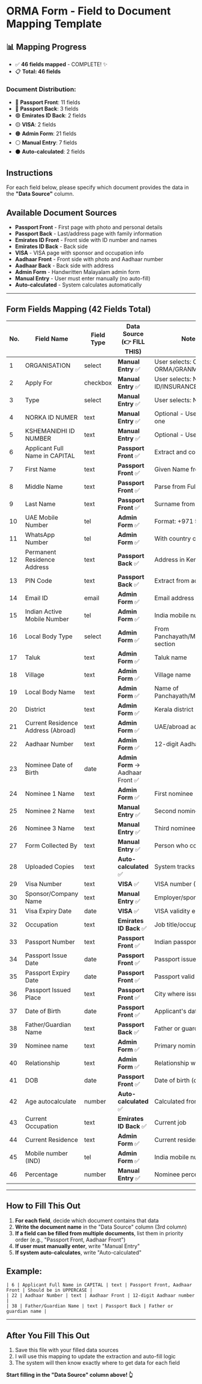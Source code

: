 # ORMA Form - Field to Document Mapping Template

## 📊 Mapping Progress
- ✅ **46 fields mapped** - COMPLETE! ✨
- 📋 **Total: 46 fields**

### Document Distribution:
- 🔵 **Passport Front**: 11 fields
- 🔵 **Passport Back**: 3 fields
- 🟢 **Emirates ID Back**: 2 fields
- 🟡 **VISA**: 2 fields
- 🟠 **Admin Form**: 21 fields
- ⚪ **Manual Entry**: 7 fields
- ⚫ **Auto-calculated**: 2 fields

## Instructions
For each field below, please specify which document provides the data in the **"Data Source"** column.

## Available Document Sources
- **Passport Front** - First page with photo and personal details
- **Passport Back** - Last/address page with family information
- **Emirates ID Front** - Front side with ID number and names
- **Emirates ID Back** - Back side
- **VISA** - VISA page with sponsor and occupation info
- **Aadhaar Front** - Front side with photo and Aadhaar number
- **Aadhaar Back** - Back side with address
- **Admin Form** - Handwritten Malayalam admin form
- **Manual Entry** - User must enter manually (no auto-fill)
- **Auto-calculated** - System calculates automatically

---

## Form Fields Mapping (42 Fields Total)

| No. | Field Name | Field Type | **Data Source** (👉 FILL THIS) | Notes/Comments |
|-----|------------|------------|-------------------------------|----------------|
| 1 | ORGANISATION | select | **Manual Entry** ✅ | User selects: ORMA/NON ORMA/GRANMA/etc. |
| 2 | Apply For | checkbox | **Manual Entry** ✅ | User selects: NORKA ID/INSURANCE/KSHEMANIDHI |
| 3 | Type | select | **Manual Entry** ✅ | User selects: NEW or RENEWAL |
| 4 | NORKA ID NUMER | text | **Manual Entry** ✅ | Optional - User enters if they have one |
| 5 | KSHEMANIDHI ID NUMBER | text | **Manual Entry** ✅ | Optional - User enters if applicable |
| 6 | Applicant Full Name in CAPITAL | text | **Passport Front** ✅ | Extract and convert to UPPERCASE |
| 7 | First Name | text | **Passport Front** ✅ | Given Name from passport |
| 8 | Middle Name | text | **Passport Front** ✅ | Parse from Full Name |
| 9 | Last Name | text | **Passport Front** ✅ | Surname from passport / Full Name |
| 10 | UAE Mobile Number | tel | **Admin Form** ✅ | Format: +971 5XXXXXXXX |
| 11 | WhatsApp Number | tel | **Admin Form** ✅ | With country code |
| 12 | Permanent Residence Address | text | **Passport Back** ✅ | Address in Kerala/India |
| 13 | PIN Code | text | **Passport Back** ✅ | Extract from address |
| 14 | Email ID | email | **Admin Form** ✅ | Email address |
| 15 | Indian Active Mobile Number | tel | **Admin Form** ✅ | India mobile number |
| 16 | Local Body Type | select | **Admin Form** ✅ | From Panchayath/Municipality/Corporation section |
| 17 | Taluk | text | **Admin Form** ✅ | Taluk name |
| 18 | Village | text | **Admin Form** ✅ | Village name |
| 19 | Local Body Name | text | **Admin Form** ✅ | Name of Panchayath/Municipality/Corporation |
| 20 | District | text | **Admin Form** ✅ | Kerala district |
| 21 | Current Residence Address (Abroad) | text | **Admin Form** ✅ | UAE/abroad address |
| 22 | Aadhaar Number | text | **Admin Form** ✅ | 12-digit Aadhaar number | Nominee's DOB (fallback to Aadhaar) |
| 23 | Nominee Date of Birth | date | **Admin Form** → Aadhaar Front ✅ | 
| 24 | Nominee 1 Name | text | **Admin Form** ✅ | First nominee |
| 25 | Nominee 2 Name | text | **Manual Entry** ✅ | Second nominee (user enters) |
| 26 | Nominee 3 Name | text | **Manual Entry** ✅ | Third nominee (user enters) |
| 27 | Form Collected By | text | **Manual Entry** ✅ | Person who collected form |
| 28 | Uploaded Copies | text | **Auto-calculated** ✅ | System tracks document names |
| 29 | Visa Number | text | **VISA** ✅ | VISA number (UID) |
| 30 | Sponsor/Company Name | text | **Manual Entry** ✅ | Employer/sponsor name |
| 31 | Visa Expiry Date | date | **VISA** ✅ | VISA validity end date |
| 32 | Occupation | text | **Emirates ID Back** ✅ | Job title/occupation |
| 33 | Passport Number | text | **Passport Front** ✅ | Indian passport number |
| 34 | Passport Issue Date | date | **Passport Front** ✅ | Passport issued on |
| 35 | Passport Expiry Date | date | **Passport Front** ✅ | Passport valid until |
| 36 | Passport Issued Place | text | **Passport Front** ✅ | City where issued |
| 37 | Date of Birth | date | **Passport Front** ✅ | Applicant's date of birth |
| 38 | Father/Guardian Name | text | **Passport Back** ✅ | Father or guardian name |
| 39 | Nominee name | text | **Admin Form** ✅ | Primary nominee name |
| 40 | Relationship | text | **Admin Form** ✅ | Relationship with nominee |
| 41 | DOB | date | **Passport Front** ✅ | Date of birth (duplicate field) |
| 42 | Age autocalculate | number | **Auto-calculated** ✅ | Calculated from DOB automatically |
| 43 | Current Occupation | text | **Emirates ID Back** ✅ | Current job |
| 44 | Current Residence | text | **Admin Form** ✅ | Current residence location |
| 45 | Mobile number (IND) | tel | **Admin Form** ✅ | India mobile number |
| 46 | Percentage | number | **Manual Entry** ✅ | Nominee percentage share |

---

## How to Fill This Out

1. **For each field**, decide which document contains that data
2. **Write the document name** in the "Data Source" column (3rd column)
3. **If a field can be filled from multiple documents**, list them in priority order (e.g., "Passport Front, Aadhaar Front")
4. **If user must manually enter**, write "Manual Entry"
5. **If system auto-calculates**, write "Auto-calculated"

## Example:
```
| 6 | Applicant Full Name in CAPITAL | text | Passport Front, Aadhaar Front | Should be in UPPERCASE |
| 22 | Aadhaar Number | text | Aadhaar Front | 12-digit Aadhaar number |
| 38 | Father/Guardian Name | text | Passport Back | Father or guardian name |
```

---

## After You Fill This Out
1. Save this file with your filled data sources
2. I will use this mapping to update the extraction and auto-fill logic
3. The system will then know exactly where to get data for each field

**Start filling in the "Data Source" column above! 👆**
